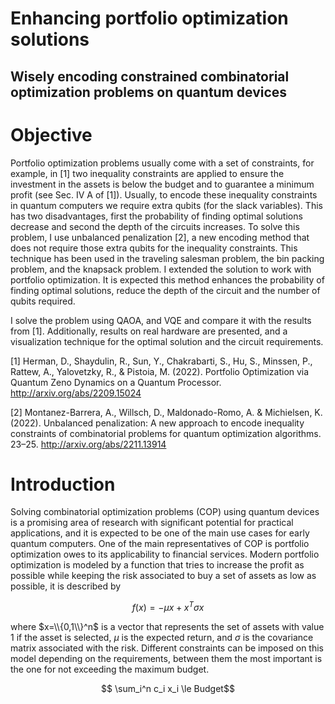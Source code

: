 # Enhancing portfolio optimization solutions
## Wisely encoding constrained combinatorial optimization problems on quantum devices
# Objective
Portfolio optimization problems usually come with a set of constraints, for example, in [1] two inequality constraints are applied to ensure the investment in the assets is below the budget and to guarantee a minimum profit (see Sec. IV A of [1]). Usually, to encode these inequality constraints in quantum computers we require extra qubits (for the slack variables). This has two disadvantages, first the probability of finding optimal solutions decrease and second the depth of the circuits increases. To solve this problem, I use unbalanced penalization [2], a new encoding method that does not require those extra qubits for the inequality constraints. This technique has been used in the traveling salesman problem, the bin packing problem, and the knapsack problem. I extended the solution to work with portfolio optimization. It is expected this method enhances the probability of finding optimal solutions, reduce the depth of the circuit and the number of qubits required.

I solve the problem using QAOA, and VQE and compare it with the results from [1]. Additionally, results on real hardware are presented, and a visualization technique for the optimal solution and the circuit requirements.

[1] Herman, D., Shaydulin, R., Sun, Y., Chakrabarti, S., Hu, S., Minssen, P., Rattew, A., Yalovetzky, R., & Pistoia, M. (2022). Portfolio Optimization via Quantum Zeno Dynamics on a Quantum Processor. http://arxiv.org/abs/2209.15024

[2] Montanez-Barrera, A., Willsch, D., Maldonado-Romo, A. & Michielsen, K. (2022). Unbalanced penalization: A new approach to encode inequality constraints of combinatorial problems for quantum optimization algorithms. 23–25. http://arxiv.org/abs/2211.13914

# Introduction
Solving combinatorial optimization problems (COP) using quantum devices is a promising area of research with significant potential for practical applications, and it is expected to be one of the main use cases for early quantum computers. One of the main representatives of COP is portfolio optimization owes to its applicability to financial services. Modern portfolio optimization is modeled by a function that tries to increase the profit as possible while keeping the risk associated to buy a set of assets as low as possible, it is described by

$$f(x) = -\mu x + x^T \sigma x$$

where $x=\\{0,1\\}^n$ is a vector that represents the set of assets with value 1 if the asset is selected, $\mu$ is the expected return, and $\sigma$ is the covariance matrix associated with the risk. Different constraints can be imposed on this model depending on the requirements, between them the most important is the one for not exceeding the maximum budget.

$$ \sum_i^n c_i x_i \le Budget$$  
